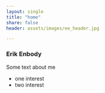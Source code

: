```yaml
---
layout: single
title: "home"
share: false
header: assets/images/ee_header.jpg

---
```


### Erik Enbody

Some text about me

+ one interest
+ two interest
